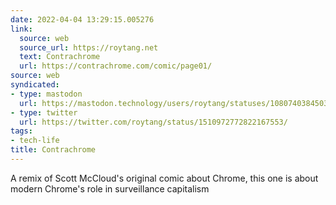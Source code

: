 ```yaml
---
date: 2022-04-04 13:29:15.005276
link:
  source: web
  source_url: https://roytang.net
  text: Contrachrome
  url: https://contrachrome.com/comic/page01/​
source: web
syndicated:
- type: mastodon
  url: https://mastodon.technology/users/roytang/statuses/108074038450362762
- type: twitter
  url: https://twitter.com/roytang/status/1510972772822167553/
tags:
- tech-life
title: Contrachrome
---
```


A remix of Scott McCloud's original comic about Chrome, this one is about modern Chrome's role in surveillance capitalism